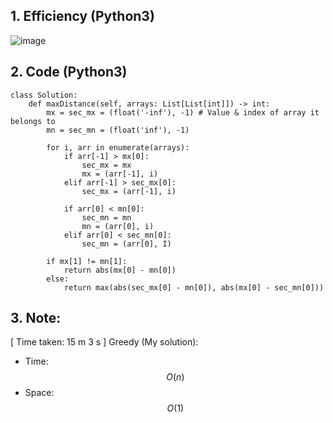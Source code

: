## 1. Efficiency (Python3)
![image](https://github.com/user-attachments/assets/4066f8e8-e3f8-463f-8a4c-6f6b52c8c1f3)

## 2. Code (Python3)
```python3 []
class Solution:
    def maxDistance(self, arrays: List[List[int]]) -> int:
        mx = sec_mx = (float('-inf'), -1) # Value & index of array it belongs to
        mn = sec_mn = (float('inf'), -1)

        for i, arr in enumerate(arrays):
            if arr[-1] > mx[0]:
                sec_mx = mx
                mx = (arr[-1], i)
            elif arr[-1] > sec_mx[0]:
                sec_mx = (arr[-1], i)
            
            if arr[0] < mn[0]:
                sec_mn = mn
                mn = (arr[0], i)
            elif arr[0] < sec_mn[0]:
                sec_mn = (arr[0], I)

        if mx[1] != mn[1]:
            return abs(mx[0] - mn[0])
        else:
            return max(abs(sec_mx[0] - mn[0]), abs(mx[0] - sec_mn[0]))
```

## 3. Note:
[ Time taken: 15 m 3 s ]
Greedy (My solution):
- Time: $$O(n)$$
- Space: $$O(1)$$
